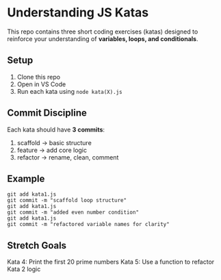 # Understanding JS Katas

This repo contains three short coding exercises (katas) designed to reinforce your understanding of **variables, loops, and conditionals**.


##  Setup
1. Clone this repo
2. Open in VS Code
3. Run each kata using `node kata(X).js`


##  Commit Discipline
Each kata should have **3 commits**:
1. scaffold → basic structure
2. feature → add core logic
3. refactor → rename, clean, comment


##  Example
```
git add kata1.js
git commit -m "scaffold loop structure"
git add kata1.js
git commit -m "added even number condition"
git add kata1.js
git commit -m "refactored variable names for clarity"
```



##  Stretch Goals
Kata 4: Print the first 20 prime numbers
Kata 5: Use a function to refactor Kata 2 logic
